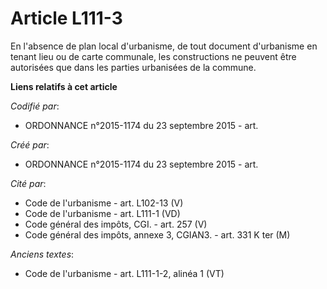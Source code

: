 # Article L111-3

En l'absence de plan local d'urbanisme, de tout document d'urbanisme en tenant lieu ou de carte communale, les constructions
ne peuvent être autorisées que dans les parties urbanisées de la commune.

**Liens relatifs à cet article**

_Codifié par_:

  - ORDONNANCE n°2015-1174 du 23 septembre 2015 - art.

_Créé par_:

  - ORDONNANCE n°2015-1174 du 23 septembre 2015 - art.

_Cité par_:

  - Code de l'urbanisme - art. L102-13 (V)
  - Code de l'urbanisme - art. L111-1 (VD)
  - Code général des impôts, CGI. - art. 257 (V)
  - Code général des impôts, annexe 3, CGIAN3. - art. 331 K ter (M)

_Anciens textes_:

  - Code de l'urbanisme - art. L111-1-2, alinéa 1 (VT)
